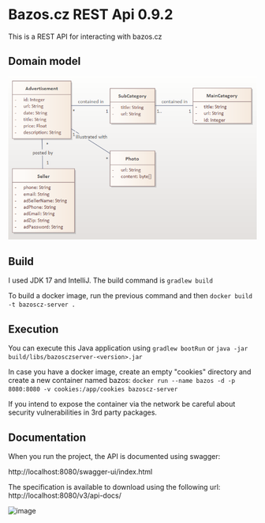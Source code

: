 # Bazos.cz REST Api 0.9.2

This is a REST API for interacting with bazos.cz

## Domain model

![image](domain_model.png)

## Build

I used JDK 17 and IntelliJ.
The build command is ```gradlew build```

To build a docker image, run the previous command and then
```docker build -t bazoscz-server .```

## Execution
You can execute this Java application using
```gradlew bootRun``` 
or 
```java -jar build/libs/bazosczserver-<version>.jar```

In case you have a docker image, create an empty "cookies" directory
and create a new container named bazos:
```docker run --name bazos -d -p 8080:8080 -v cookies:/app/cookies bazoscz-server```

If you intend to expose the container via the network be careful about security vulnerabilities in 3rd party packages.

## Documentation

When you run the project, the API is documented using swagger:

http://localhost:8080/swagger-ui/index.html

The specification is available to download using the following url:
http://localhost:8080/v3/api-docs/

![image](bazos_rest_api.png)

